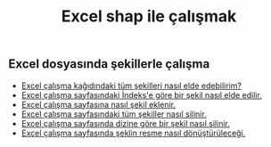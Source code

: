 ﻿---
title: Excel shap ile çalışmak
second_title: Aspose.Cells Cloud Documen
linktitle: Şekil
type: docs
url: /tr/shapes/
aliases: [/working-with-shapes/,/working-with-images/]
keywords: Working with shape on an Excel workshee
description: Excel çalışma sayfasında şekille nasıl çalışılır. SDK çeşitli geliştirme dillerini destekler. Bunlara Android, C#, Go, Java, NodeJS, Perl, PHP, Python, Ruby ve swift dahildir
weight: 100
kwords: Excel, Office Bulut, REST API, Elektronik Tablo, PDF, CSV, Json, Markdown, Excel çalışma sayfasında şekille çalışma
---
## Excel dosyasında şekillerle çalışma

- [Excel çalışma kağıdındaki tüm şekilleri nasıl elde edebilirim?](/cells/tr/shapes/get-all/)
- [Excel çalışma sayfasındaki İndeks'e göre bir şekil nasıl elde edilir.](/cells/tr/shapes/get/)
- [Excel çalışma sayfasına nasıl şekil eklenir.](/cells/tr/shapes/add/)
- [Excel çalışma sayfasındaki tüm şekiller nasıl silinir.](/cells/tr/shapes/clear/)
- [Excel çalışma sayfasında dizine göre bir şekil nasıl silinir.](/cells/tr/shapes/delete/)
- [Excel çalışma sayfasında şeklin resme nasıl dönüştürüleceği.](/cells/tr/shapes/conversion/)

